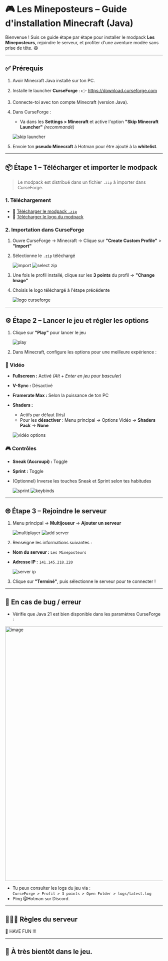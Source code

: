 # 🎮 Les Mineposteurs – Guide d'installation Minecraft (Java)

Bienvenue ! Suis ce guide étape par étape pour installer le modpack **Les Mineposteurs**, rejoindre le serveur, et profiter d'une aventure modée sans prise de tête. 😄

---

## ✅ Prérequis

1. Avoir Minecraft Java installé sur ton PC.

2. Installe le launcher **CurseForge** :
   👉 https://download.curseforge.com

3. Connecte-toi avec ton compte Minecraft (version Java).

4. Dans CurseForge :
   - Va dans les **Settings > Minecraft** et active l'option **"Skip Minecraft Launcher"** *(recommandé)*

   ![skip launcher](https://github.com/user-attachments/assets/3212c532-69b1-449f-9bdc-eebe7b76f031)

5. Envoie ton **pseudo Minecraft** à Hotman pour être ajouté à la **whitelist**.

---

## 📦 Étape 1 – Télécharger et importer le modpack

> Le modpack est distribué dans un fichier `.zip` à importer dans CurseForge.

### 1. Téléchargement

- 🔗 [Télécharger le modpack `.zip`](https://github.com/Hotman75/Les-Mineposteurs/raw/main/Les%20Mineposteurs-1.0.zip)
- 🎨 [Télécharger le logo du modpack](https://github.com/Hotman75/Les-Mineposteurs/raw/main/minepostor.png)

### 2. Importation dans CurseForge

1. Ouvre CurseForge → Minecraft → Clique sur **"Create Custom Profile"** > **"Import"**
2. Sélectionne le `.zip` téléchargé

   ![import](https://github.com/user-attachments/assets/6ac0f47c-f3cf-4378-bb6d-007161bbcc62)
   ![select zip](https://github.com/user-attachments/assets/3c66a16b-300c-47a6-b722-f4bdf1132922)

3. Une fois le profil installé, clique sur les **3 points** du profil → **"Change Image"**
4. Choisis le logo téléchargé à l'étape précédente

   ![logo curseforge](https://github.com/user-attachments/assets/43f1c85b-d001-43b8-b8e1-4e863c006915)

---

## ⚙️ Étape 2 – Lancer le jeu et régler les options

1. Clique sur **"Play"** pour lancer le jeu

   ![play](https://github.com/user-attachments/assets/e1c04826-9ab1-4636-becc-582253ebb626)

2. Dans Minecraft, configure les options pour une meilleure expérience :

### 🎥 Vidéo
- **Fullscreen :** Activé *(Alt + Enter en jeu pour basculer)*
- **V-Sync :** Désactivé
- **Framerate Max :** Selon la puissance de ton PC
- **Shaders :**
  - Actifs par défaut (Iris)
  - Pour les **désactiver** : Menu principal → Options Vidéo → **Shaders Pack** → **None**

   ![vidéo options](https://github.com/user-attachments/assets/343c4e1c-5992-4c33-8141-3eb15f657412)

### 🎮 Contrôles
- **Sneak (Accroupi) :** Toggle
- **Sprint :** Toggle
- (Optionnel) Inverse les touches Sneak et Sprint selon tes habitudes

   ![sprint](https://github.com/user-attachments/assets/9d0e047a-1824-4c7e-a5a6-0c000b8ae928)
   ![keybinds](https://github.com/user-attachments/assets/d710dcba-a599-4feb-a1d9-8307e18154a2)

---

## 🌐 Étape 3 – Rejoindre le serveur

1. Menu principal → **Multijoueur** → **Ajouter un serveur**

   ![multiplayer](https://github.com/user-attachments/assets/31d70876-7360-4ed0-a4b9-c5356087e953)
   ![add server](https://github.com/user-attachments/assets/1aab9f55-bfa0-4606-b1f4-551e5c15faff)

2. Renseigne les informations suivantes :

- **Nom du serveur :** `Les Mineposteurs`
- **Adresse IP :** `141.145.218.220`

   ![server ip](https://github.com/user-attachments/assets/121217fa-2cc8-4b7d-899a-fad547b67f81)

3. Clique sur **"Terminé"**, puis sélectionne le serveur pour te connecter !

---

## 🧾 En cas de bug / erreur

- Vérifie que Java 21 est bien disponible dans les paramètres CurseForge :

<img width="1049" height="811" alt="image" src="https://github.com/user-attachments/assets/df4d9391-78ff-47a2-9da3-9acd40c7c770" />

- Tu peux consulter les logs du jeu via :  
  `CurseForge > Profil > 3 points > Open Folder > logs/latest.log`
- Ping @Hotman sur Discord.

---

## 🧑‍🤝‍🧑 Règles du serveur

🥳 HAVE FUN !!!

---

## 👋 À très bientôt dans le jeu.
